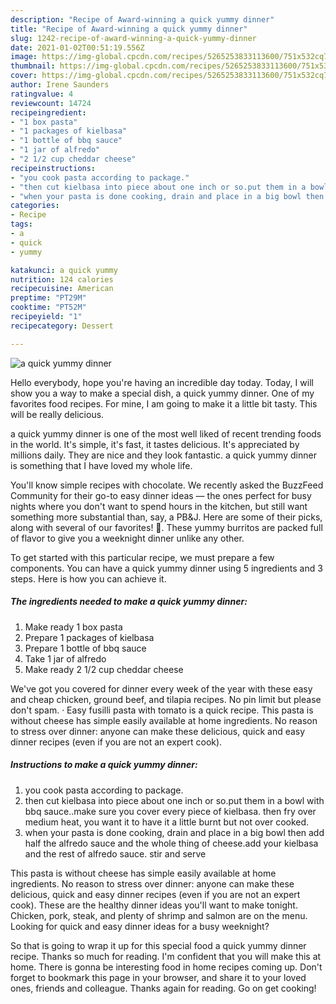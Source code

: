 ```yaml
---
description: "Recipe of Award-winning a quick yummy dinner"
title: "Recipe of Award-winning a quick yummy dinner"
slug: 1242-recipe-of-award-winning-a-quick-yummy-dinner
date: 2021-01-02T00:51:19.556Z
image: https://img-global.cpcdn.com/recipes/5265253833113600/751x532cq70/a-quick-yummy-dinner-recipe-main-photo.jpg
thumbnail: https://img-global.cpcdn.com/recipes/5265253833113600/751x532cq70/a-quick-yummy-dinner-recipe-main-photo.jpg
cover: https://img-global.cpcdn.com/recipes/5265253833113600/751x532cq70/a-quick-yummy-dinner-recipe-main-photo.jpg
author: Irene Saunders
ratingvalue: 4
reviewcount: 14724
recipeingredient:
- "1 box pasta"
- "1 packages of kielbasa"
- "1 bottle of bbq sauce"
- "1 jar of alfredo"
- "2 1/2 cup cheddar cheese"
recipeinstructions:
- "you cook pasta according to package."
- "then cut kielbasa into piece about one inch or so.put them in a bowl with bbq sauce..make sure you cover every piece of kielbasa. then fry over medium heat, you want it to have it a little burnt but not over cooked."
- "when your pasta is done cooking, drain and place in a big bowl then add half the alfredo sauce and the whole thing of cheese.add your kielbasa and the rest of alfredo sauce. stir and serve"
categories:
- Recipe
tags:
- a
- quick
- yummy

katakunci: a quick yummy 
nutrition: 124 calories
recipecuisine: American
preptime: "PT29M"
cooktime: "PT52M"
recipeyield: "1"
recipecategory: Dessert

---
```



![a quick yummy dinner](https://img-global.cpcdn.com/recipes/5265253833113600/751x532cq70/a-quick-yummy-dinner-recipe-main-photo.jpg)

Hello everybody, hope you're having an incredible day today. Today, I will show you a way to make a special dish, a quick yummy dinner. One of my favorites food recipes. For mine, I am going to make it a little bit tasty. This will be really delicious.

a quick yummy dinner is one of the most well liked of recent trending foods in the world. It's simple, it's fast, it tastes delicious. It's appreciated by millions daily. They are nice and they look fantastic. a quick yummy dinner is something that I have loved my whole life.

You&#39;ll know simple recipes with chocolate. We recently asked the BuzzFeed Community for their go-to easy dinner ideas — the ones perfect for busy nights where you don&#39;t want to spend hours in the kitchen, but still want something more substantial than, say, a PB&amp;J. Here are some of their picks, along with several of our favorites! 🍝. These yummy burritos are packed full of flavor to give you a weeknight dinner unlike any other.


To get started with this particular recipe, we must prepare a few components. You can have a quick yummy dinner using 5 ingredients and 3 steps. Here is how you can achieve it.

<!--inarticleads1-->

##### The ingredients needed to make a quick yummy dinner:

1. Make ready 1 box pasta
1. Prepare 1 packages of kielbasa
1. Prepare 1 bottle of bbq sauce
1. Take 1 jar of alfredo
1. Make ready 2 1/2 cup cheddar cheese


We&#39;ve got you covered for dinner every week of the year with these easy and cheap chicken, ground beef, and tilapia recipes. No pin limit but please don&#39;t spam. · Easy fusilli pasta with tomato is a quick recipe. This pasta is without cheese has simple easily available at home ingredients. No reason to stress over dinner: anyone can make these delicious, quick and easy dinner recipes (even if you are not an expert cook). 

<!--inarticleads2-->

##### Instructions to make a quick yummy dinner:

1. you cook pasta according to package.
1. then cut kielbasa into piece about one inch or so.put them in a bowl with bbq sauce..make sure you cover every piece of kielbasa. then fry over medium heat, you want it to have it a little burnt but not over cooked.
1. when your pasta is done cooking, drain and place in a big bowl then add half the alfredo sauce and the whole thing of cheese.add your kielbasa and the rest of alfredo sauce. stir and serve


This pasta is without cheese has simple easily available at home ingredients. No reason to stress over dinner: anyone can make these delicious, quick and easy dinner recipes (even if you are not an expert cook). These are the healthy dinner ideas you&#39;ll want to make tonight. Chicken, pork, steak, and plenty of shrimp and salmon are on the menu. Looking for quick and easy dinner ideas for a busy weeknight? 

So that is going to wrap it up for this special food a quick yummy dinner recipe. Thanks so much for reading. I'm confident that you will make this at home. There is gonna be interesting food in home recipes coming up. Don't forget to bookmark this page in your browser, and share it to your loved ones, friends and colleague. Thanks again for reading. Go on get cooking!
